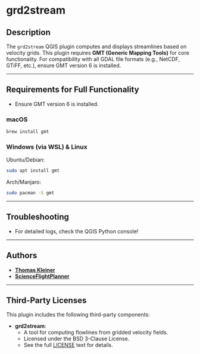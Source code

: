 # grd2stream

## Description
The `grd2stream` QGIS plugin computes and displays streamlines based on velocity grids. This plugin requires **GMT (Generic Mapping Tools)** for core functionality. For compatibility with all GDAL file formats (e.g., NetCDF, GTiFF, etc.), ensure GMT version 6 is installed.

---

## Requirements for Full Functionality
- Ensure GMT version 6 is installed.

### macOS
```bash
brew install gmt
```

### Windows (via WSL) & Linux
Ubuntu/Debian:
```bash
sudo apt install gmt
```
Arch/Manjaro:
```bash
sudo pacman -S gmt
```

---

## Troubleshooting
- For detailed logs, check the QGIS Python console!

---

## Authors
- [**Thomas Kleiner**](https://github.com/tkleiner)
- [**ScienceFlightPlanner**](https://github.com/ScienceFlightPlanner)

---

## Third-Party Licenses
This plugin includes the following third-party components:
- **grd2stream**:
   - A tool for computing flowlines from gridded velocity fields.
   - Licensed under the BSD 3-Clause License.
   - See the full [LICENSE](./libs/grd2stream/LICENSE.txt) text for details.
